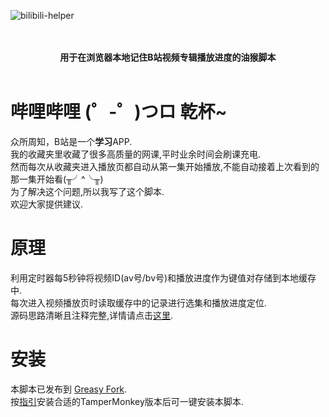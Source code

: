 ![bilibili-helper](https://socialify.git.ci/yungyu16/bilibili-helper/image?description=1&descriptionEditable=Bilibili%E5%88%B7%E8%AF%BE%E7%9C%8B%E7%89%87%E5%B0%8F%E5%8A%A9%E6%89%8B&language=1&logo=https%3A%2F%2Fraw.githubusercontent.com%2Fyungyu16%2Fcdn%2Fmaster%2Favatar.png&owner=1&pattern=Circuit%20Board&theme=Light)

<p align="center">
    <br/>
    <br/>
    <b>用于在浏览器本地记住B站视频专辑播放进度的油猴脚本</b>
    <br/>
    <br/>
</p>

# 哔哩哔哩 (゜-゜)つロ 乾杯~
众所周知，B站是一个**学习**APP.   
我的收藏夹里收藏了很多高质量的网课,平时业余时间会刷课充电.    
然而每次从收藏夹进入播放页都自动从第一集开始播放,不能自动接着上次看到的那一集开始看(╥╯^╰╥)    
为了解决这个问题,所以我写了这个脚本.     
欢迎大家提供建议.

# 原理
利用定时器每5秒钟将视频ID(av号/bv号)和播放进度作为键值对存储到本地缓存中.   
每次进入视频播放页时读取缓存中的记录进行选集和播放进度定位.     
源码思路清晰且注释完整,详情请点击[这里](index.js).

# 安装
本脚本已发布到 [Greasy Fork](https://greasyfork.org/zh-CN/scripts/416450-bilibili%E8%AE%B0%E4%BD%8F%E6%92%AD%E6%94%BE%E8%BF%9B%E5%BA%A6).    
按[指引](http://www.tampermonkey.net/)安装合适的TamperMonkey版本后可一键安装本脚本.


